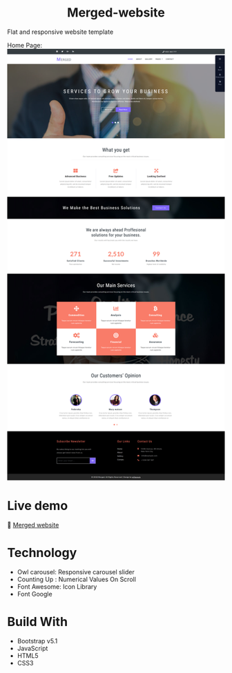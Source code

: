 <h1 align="center">Merged-website</h1>

Flat and responsive website template <br/>

Home Page: ![screenshots/screencapture-jennyngo273-github-io-Merged-website-2021-09-17-23_35_28.png](https://github.com/JennyNgo273/Merged-website/blob/590ed80fc9ba95c90ecf011116c63ea1afc27175/screenshots/screencapture-jennyngo273-github-io-Merged-website-2021-09-17-23_35_28.png)

# Live demo
🔗 [Merged website](https://jennyngo273.github.io/Merged-website/)

# Technology
<ul>
  <li>Owl carousel: Responsive carousel slider</li>
  <li>Counting Up : Numerical Values On Scroll</li>
  <li>Font Awesome: Icon Library</li>
  <li>Font Google</li>
</ul>

# Build With
- Bootstrap v5.1
- JavaScript
- HTML5
- CSS3
